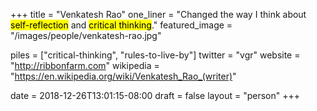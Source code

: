 +++
title = "Venkatesh Rao"
one_liner = "Changed the way I think about <mark>self-reflection</mark> and <mark>critical thinking</mark>."
featured_image = "/images/people/venkatesh-rao.jpg"

piles = ["critical-thinking", "rules-to-live-by"]
twitter = "vgr"
website = "http://ribbonfarm.com"
wikipedia = "https://en.wikipedia.org/wiki/Venkatesh_Rao_(writer)"

date = 2018-12-26T13:01:15-08:00
draft = false
layout = "person"
+++

